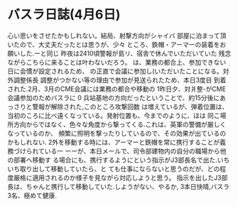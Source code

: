# バスラ日誌(4月6日)

心い思いをさせたかもしれない。結局、射撃方向がシャイバ
部屋に泊まって頂いたので、大丈夫だったとは思うが、少々
ところ、鉄帽・アーマーの装着をお願いした.ーと同じ
昨夜は2410頃警報が島リ、宿舎で休んでいただいていた
残念ながらこちらに来ることは叶わないだろう。
は、業務の都合上、参加できない日に会慣が設定されるため、
の正直で会議に参加し(いただいたことになる。対外調整係長
調整がつかない等の理由で参加が見送られたため、本日3度目
到着された.2月、3月のCME会議には業務の都合や移動の
1昨日夕、対爿整-がCME会議参加のためバスラに
0
兵站基地の方向だったということで、約15分後にあっさりと警報が解除された,このところ攻撃回数
は増えているが、弾着位置は、当初のころに比べ遠くなっている。発射位置も、今までのように、ほは
同こ場所方向からではなく、色々な角度から撃ってくる.これは、英軍の警備が厳しくなっているのか、
頻繁に照明を撃ったりしているので、その効果が出ているのかもしれない.
2外を移動する時には、アーマーと鉄帽を常に携行することが義務づけられている一
ーーが、本日メールで、司令部建物内の自分の職場から他の部署へ移動す
る場合にも、携行するようにという指示がJ3部長名で出た.いちいち取り出して移動していたら、と
ても仕事にならないと思うのだが、どの程度厳格に適用されるのか様子を見ながら対応しようと思う。
指示を出したJ3部長は、ちゃんと携行して移動していた.しようがない、やるか,
3本日快晴,バスラ3名、極めて健康.
